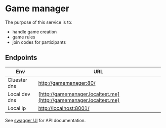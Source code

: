 # Game manager

The purpose of this service is to:

- handle game creation
- game rules
- join codes for participants

## Endpoints

| Env           | URL                                                                |
|---------------|--------------------------------------------------------------------|
| Cluester dns  | [http://gamemanager:80/](http://gamemanager:80/)                   |
| Local dev dns | [http://gamemanager.localtest.me](http://gamemanager.localtest.me) |
| Local ip      | [http://localhost:8001/](http://localhost:8001/)                   |


See [swagger UI](http://gamemanager.localtest.me/documentation/index.html) for API documentation.
